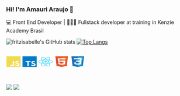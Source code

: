 ### Hi! I'm Amauri Araujo 👋

 💻 Front End Developer | 🚀🚀🚀 Fullstack developer at training in Kenzie Academy Brasil<br>





 ![fritzisabelle's GitHub stats](https://github-readme-stats.vercel.app/api?username=AmauriAraujojr&count_private=true&show_icons=true&theme=radical&border_color=D93A7)
 [![Top Langs](https://github-readme-stats.vercel.app/api/top-langs/?username=AmauriAraujojr&theme=radical&border_color=D93A7C&layout=compact)](https://github.com/fritzisabelle/github-readme-stats)

<div style="display: inline_block"><br>
  <img align="center" alt="Amauri-Js" height="30" width="40" src="https://raw.githubusercontent.com/devicons/devicon/master/icons/javascript/javascript-plain.svg">
  <img align="center" alt="Amauri-Ts" height="30" width="40" src="https://raw.githubusercontent.com/devicons/devicon/master/icons/typescript/typescript-plain.svg">
  <img align="center" alt="Amauri-React" height="30" width="40" src="https://raw.githubusercontent.com/devicons/devicon/master/icons/react/react-original.svg">
  <img align="center" alt="Amauri-HTML" height="30" width="40" src="https://raw.githubusercontent.com/devicons/devicon/master/icons/html5/html5-original.svg">
  <img align="center" alt="Amauri-CSS" height="30" width="40" src="https://raw.githubusercontent.com/devicons/devicon/master/icons/css3/css3-original.svg">
</div>

  ##
 
<div> <br>
  <a href="https://www.instagram.com/amaurijr35/" target="_blank"><img src="https://img.shields.io/badge/-Instagram-%23E4405F?style=for-the-badge&logo=instagram&logoColor=white" target="_blank"></a>
  <a href="https://www.linkedin.com/in/amauri-ara%C3%BAjo-8728b3172/" target="_blank"><img src="https://img.shields.io/badge/-LinkedIn-%230077B5?style=for-the-badge&logo=linkedin&logoColor=white" target="_blank"></a> 
  
</div>
